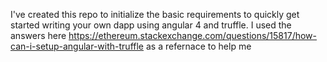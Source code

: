 I've created this repo to initialize the basic requirements to quickly get started writing  your own dapp using angular 4 and truffle.
I used the answers here https://ethereum.stackexchange.com/questions/15817/how-can-i-setup-angular-with-truffle
as a refernace to help me  